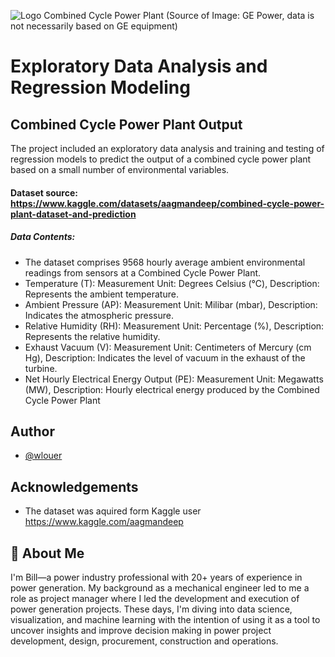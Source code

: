 
![Logo](https://www.ge.com/news/sites/default/files/4229.jpg)
Combined Cycle Power Plant (Source of Image: GE Power, data is not necessarily based on GE equipment)


# Exploratory Data Analysis and Regression Modeling 
## Combined Cycle Power Plant Output

The project included an exploratory data analysis and training and testing of regression models to predict the output of a combined cycle power plant based on a small number of environmental variables.  


#### Dataset source:  https://www.kaggle.com/datasets/aagmandeep/combined-cycle-power-plant-dataset-and-prediction
##### Data Contents:
- The dataset comprises 9568 hourly average ambient environmental readings from sensors at a Combined Cycle Power Plant. 
- Temperature (T): Measurement Unit: Degrees Celsius (°C),  Description: Represents the ambient temperature.
- Ambient Pressure (AP): Measurement Unit: Milibar (mbar), Description: Indicates the atmospheric pressure.
- Relative Humidity (RH): Measurement Unit: Percentage (%), Description: Represents the relative humidity.
- Exhaust Vacuum (V): Measurement Unit: Centimeters of Mercury (cm Hg), Description: Indicates the level of vacuum in the exhaust of the turbine.
- Net Hourly Electrical Energy Output (PE): Measurement Unit: Megawatts (MW), Description: Hourly electrical energy produced by the Combined Cycle Power Plant




## Author

- [@wlouer](https://www.github.com/wlouer)


## Acknowledgements

 - The dataset was aquired form Kaggle user https://www.kaggle.com/aagmandeep

 

## 🚀 About Me
I'm Bill—a power industry professional with 20+ years of experience in power generation. My background as a mechanical engineer led to me a role as project manager where I led the development and execution of power generation projects. These days, I'm diving into data science, visualization, and machine learning with the intention of using it as a tool to uncover insights and improve decision making in power project development, design, procurement, construction and operations.

